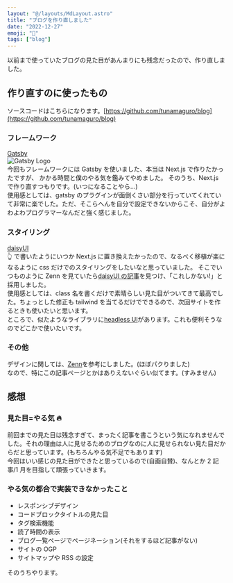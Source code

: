 ```yaml
---
layout: "@/layouts/MdLayout.astro"
title: "ブログを作り直しました"
date: "2022-12-27"
emoji: "👋"
tags: ["blog"]
---
```


以前まで使っていたブログの見た目があんまりにも残念だったので、作り直しました。

## 作り直すのに使ったもの

ソースコードはこちらになります。[https://github.com/tunamaguro/blog](https://github.com/tunamaguro/blog)

### フレームワーク

[Gatsby](https://www.gatsbyjs.com/)  
![Gatsby Logo](/images/rework-entry/Gatsby-Logo.png)  
今回もフレームワークには Gatsby を使いました、本当は Next.js で作りたかったですが、 かかる時間と僕のやる気を鑑みてやめました。
そのうち、Next.js で作り直すつもりです。(いつになることやら...)  
使用感としては、gatsby のプラグインが面倒くさい部分を行っていてくれていて非常に楽でした。ただ、そこらへんを自分で設定できないからこそ、自分がよわよわプログラマーなんだと強く感じました。

### スタイリング

[daisyUI](https://daisyui.com/)  
👆 で書いたようにいつか Next.js に置き換えたかったので、なるべく移植が楽になるように css だけでのスタイリングをしたいなと思っていました。
そこでいつものように Zenn を見ていたら[daisyUI の記事](https://zenn.dev/ikenohi/articles/596594edebb76f)を見つけ、「これしかない!」と採用しました。  
使用感としては、class 名を書くだけで素晴らしい見た目がついてきて最高でした。ちょっとした修正も tailwind を当てるだけでできるので、次回サイトを作るときも使いたいと思います。  
ところで、似たようなライブラリに[headless UI](https://headlessui.com/)があります。これも便利そうなのでどこかで使いたいです。

### その他

デザインに関しては、[Zenn](https://zenn.dev/)を参考にしました。(ほぼパクりました)  
なので、特にこの記事ページとかはありえないぐらい似てます。(すみません)

## 感想

### 見た目=やる気 🔥

前回までの見た目は残念すぎて、まったく記事を書こうという気になれませんでした。それの理由は人に見せるためのブログなのに人に見せられない見た目だからだと思っています。(もちろんやる気不足でもあります)  
今回はいい感じの見た目ができたと思っているので(自画自賛)、なんとか 2 記事/1 月を目指して頑張っていきます。

### やる気の都合で実装できなかったこと

- レスポンシブデザイン
- コードブロックタイトルの見た目
- タグ検索機能
- 読了時間の表示
- ブログ一覧ページでページネーション(それをするほど記事がない)
- サイトの OGP
- サイトマップや RSS の設定

そのうちやります。

